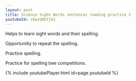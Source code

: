 ```yaml
---
layout: post
title: Science Sight Words sentences reading practice 3
youtubeId: sEwzQObTjkI
---
```

 
 
Helps to learn sight words and their spelling.

Opportunitiy to repeat the spelling. 

Practice spelling. 
 
Practice for spelling bee competitions. 
 
{% include youtubePlayer.html id=page.youtubeId %}
 
 

